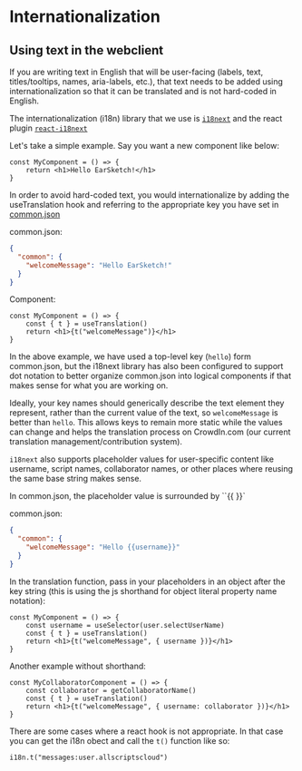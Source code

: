 # Internationalization

## Using text in the webclient

If you are writing text in English that will be user-facing (labels, text, titles/tooltips, names, aria-labels, etc.), that text needs to be added using internationalization so that it can be translated and is not hard-coded in English.

The internationalization (i18n) library that we use is [`i18next`](https://www.i18next.com) and the react plugin [`react-i18next`](https://react.i18next.com)

Let's take a simple example. Say you want a new component like below:

```tsx
const MyComponent = () => {
    return <h1>Hello EarSketch!</h1>
}
```

In order to avoid hard-coded text, you would internationalize by adding the useTranslation hook and referring to the appropriate key you have set in [common.json](../scripts/src/locales/en/common.json)

common.json:
```json
{
  "common": {
    "welcomeMessage": "Hello EarSketch!"
  }
}
```
Component:
```tsx
const MyComponent = () => {
    const { t } = useTranslation()
    return <h1>{t("welcomeMessage")}</h1>
}
```

In the above example, we have used a top-level key (`hello`) form common.json, but the i18next library has also been configured to support dot notation to better organize common.json into logical components if that makes sense for what you are working on.

Ideally, your key names should generically describe the text element they represent, rather than the current value of the text, so `welcomeMessage` is better than `hello`. This allows keys to remain more static while the values can change and helps the translation process on CrowdIn.com (our current translation management/contribution system).

`i18next` also supports placeholder values for user-specific content like username, script names, collaborator names, or other places where reusing the same base string makes sense.

In common.json, the placeholder value is surrounded by ``{{ }}`

common.json:
```json
{
  "common": {
    "welcomeMessage": "Hello {{username}}"
  }
}
```
In the translation function, pass in your placeholders in an object after the key string (this is using the js shorthand for object literal property name notation):
```tsx
const MyComponent = () => {
    const username = useSelector(user.selectUserName)
    const { t } = useTranslation()
    return <h1>{t("welcomeMessage", { username })}</h1>
}
```
Another example without shorthand:
```tsx
const MyCollaboratorComponent = () => {
    const collaborator = getCollaboratorName()
    const { t } = useTranslation()
    return <h1>{t("welcomeMessage", { username: collaborator })}</h1>
}
```
There are some cases where a react hook is not appropriate. In that case you can get the i18n obect and call the `t()` function like so:
```tsx
i18n.t("messages:user.allscriptscloud")
```
